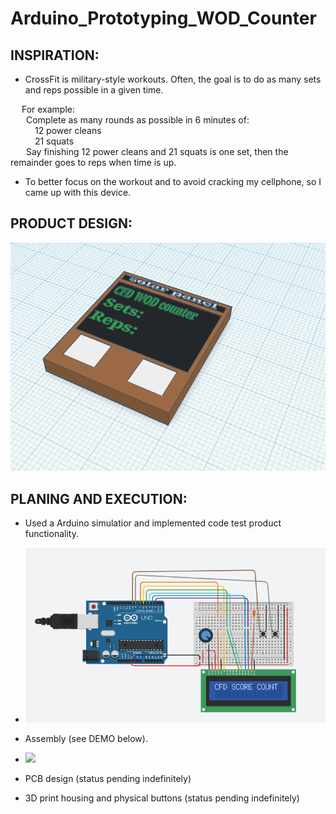 # Arduino_Prototyping_WOD_Counter
## INSPIRATION:
  * <p> CrossFit is military-style workouts. Often, the goal is to do as many sets and reps possible in a given time.<br>
   &ensp;&ensp; For example: <br> 
     &ensp;&ensp;&ensp; Complete as many rounds as possible in 6 minutes of: <br>
      &ensp;&ensp;&ensp;&ensp;&ensp; 12 power cleans <br>
      &ensp;&ensp;&ensp;&ensp;&ensp; 21 squats <br>
     &ensp;&ensp;&ensp; Say finishing 12 power cleans and 21 squats is one set, then the remainder goes to reps when time is up. <br>
  
  * To better focus on the workout and to avoid cracking my cellphone, so I came up with this device.<br> </P>

## PRODUCT DESIGN:

<img src="https://github.com/Haody1064/Arduino_WOD_Counter/blob/main/gif_and_images/WOD_counter_3D_design.png" />

## PLANING AND EXECUTION:
* Used a Arduino simulatior and implemented code test product functionality.
* <img src="https://github.com/Haody1064/Arduino_WOD_Counter/blob/main/gif_and_images/CircuitSimulation.png" />
  
* Assembly (see DEMO below).
* <img src="https://github.com/Haody1064/Arduino_WOD_Counter/blob/main/gif_and_images/ezgif.com-gif-maker.gif" />
* PCB design (status pending indefinitely) 
* 3D print housing and physical buttons (status pending indefinitely)
